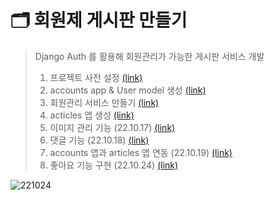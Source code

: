 # 🗂️ 회원제 게시판 만들기

> Django Auth 를 활용해 회원관리가 가능한 게시판 서비스 개발
>
> 
>
> 1. 프로젝트 사전 설정 [(link)](https://github.com/code-sum/TIL/blob/master/notes/dj_modelform2.md)
> 2. accounts app & User model 생성 [(link)](https://github.com/code-sum/TIL/blob/master/notes/dj_auth.md)
> 3. 회원관리 서비스 만들기 [(link)](https://github.com/code-sum/TIL/blob/master/notes/dj_member.md)
> 4. acticles 앱 생성 [(link)](https://github.com/code-sum/TIL/blob/master/notes/dj_modelform2.md)
> 5. 이미지 관리 기능 (22.10.17) [(link)](https://github.com/code-sum/TIL/blob/master/notes/dj_image.md)
> 6. 댓글 기능 (22.10.18) [(link)](https://github.com/code-sum/TIL/blob/master/notes/dj_rdbms1.md)
> 7. accounts 앱과 articles 앱 연동 (22.10.19) [(link)](https://github.com/code-sum/TIL/blob/master/notes/dj_rdbms2.md)
> 8. 좋아요 기능 구현 (22.10.24) [(link)](https://github.com/code-sum/TIL/blob/master/notes/dj_rdbms3.md)



![221024](https://user-images.githubusercontent.com/106902415/197487774-dd69f592-df07-45ea-b4f1-a2b5d274d819.gif)
